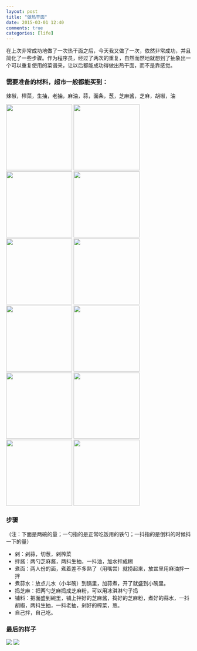 ```yaml
---
layout: post
title: "做热干面"
date: 2015-03-01 12:40
comments: true
categories: [life]
---
```

在上次非常成功地做了一次热干面之后，今天我又做了一次，依然非常成功，并且简化了一些步骤。作为程序员，经过了两次的重复，自然而然地就想到了抽象出一个可以重复使用的菜谱来，让以后都能成功得做出热干面，而不是靠感觉。

### 需要准备的材料，超市一般都能买到：
辣椒，榨菜，生抽，老抽，麻油，蒜，面条，葱，芝麻酱，芝麻，胡椒，油

<img src="{{ root_url }}/images/re_gan_mian/IMG_2286.JPG" width="180" />
<img src="{{ root_url }}/images/re_gan_mian/IMG_2287.JPG" width="180" />
<img src="{{ root_url }}/images/re_gan_mian/IMG_2288.JPG" width="180" />
<img src="{{ root_url }}/images/re_gan_mian/IMG_2289.JPG" width="180" />
<img src="{{ root_url }}/images/re_gan_mian/IMG_2290.JPG" width="180" />
<img src="{{ root_url }}/images/re_gan_mian/IMG_2291.JPG" width="180" />
<img src="{{ root_url }}/images/re_gan_mian/IMG_2292.JPG" width="180" />
<img src="{{ root_url }}/images/re_gan_mian/IMG_2293.JPG" width="180" />
<img src="{{ root_url }}/images/re_gan_mian/IMG_2294.JPG" width="180" />
<img src="{{ root_url }}/images/re_gan_mian/IMG_2295.JPG" width="180" />
<img src="{{ root_url }}/images/re_gan_mian/IMG_2296.JPG" width="180" />
<img src="{{ root_url }}/images/re_gan_mian/IMG_2297.JPG" width="180" />

### 步骤 
（注：下面是两碗的量；一勺指的是正常吃饭用的铁勺；一抖指的是倒料的时候抖一下的量）

 - 剁：剁蒜，切葱，剁榨菜
 - 拌酱：两勺芝麻酱，两抖生抽，一抖油，加水拌成糊
 - 煮面：两人份的面，煮着差不多熟了（用嘴尝）就捞起来，放盆里用麻油拌一拌
 - 煮蒜水：放点儿水（小半碗）到锅里，加蒜煮，开了就盛到小碗里。
 - 捣芝麻：把两勺芝麻捣成芝麻粉，可以用冰淇淋勺子捣
 - 铺料：把面盛到碗里，铺上拌好的芝麻酱，捣好的芝麻粉，煮好的蒜水，一抖胡椒，两抖生抽，一抖老抽，剁好的榨菜，葱。
 - 自己拌，自己吃。

### 最后的样子

<img src="{{ root_url }}/images/re_gan_mian/IMG_2285.JPG" />
<img src="{{ root_url }}/images/re_gan_mian/IMG_2284.JPG" />